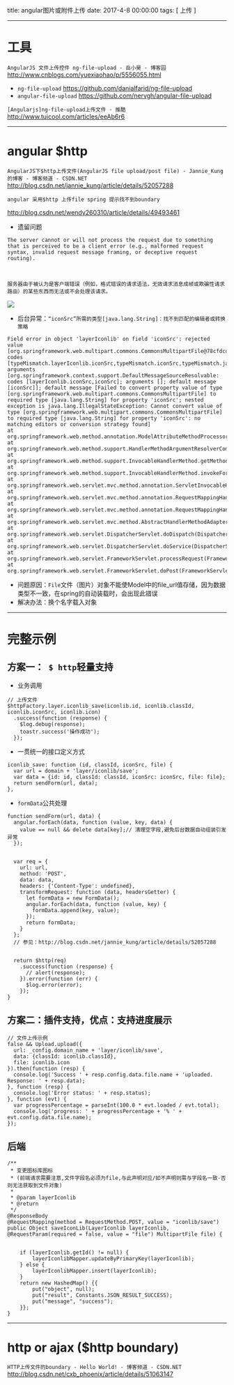 title: angular图片或附件上传
date: 2017-4-8 00:00:00
tags: [ 上传 ]


---


# 工具
`AngularJS 文件上传控件 ng-file-upload - 岳小昊 - 博客园`
http://www.cnblogs.com/yuexiaohao/p/5556055.html


- `ng-file-upload`  https://github.com/danialfarid/ng-file-upload
- `angular-file-upload`  https://github.com/nervgh/angular-file-upload


`[Angularjs]ng-file-upload上传文件 - 推酷`
http://www.tuicool.com/articles/eeAb6r6


---
# angular $http
`AngularJS下$http上传文件(AngularJS file upload/post file) - Jannie_Kung的博客 - 博客频道 - CSDN.NET`
http://blog.csdn.net/jannie_kung/article/details/52057288



`angular 采用$http 上传file spring 提示找不到boundary`

http://blog.csdn.net/wendy260310/article/details/49493461


- 遗留问题
```
The server cannot or will not process the request due to something that is perceived to be a client error (e.g., malformed request syntax, invalid request message framing, or deceptive request routing).



服务器由于被认为是客户端错误（例如，格式错误的请求语法，无效请求消息成帧或欺骗性请求路由）的某些东西而无法或不会处理该请求。

```


![]( http://7xnbs3.com1.z0.glb.clouddn.com/17-5-31/99127824.jpg)


 - 后台异常：`“iconSrc”所需的类型[java.lang.String]：找不到匹配的编辑者或转换策略`
```
Field error in object 'layerIconlib' on field 'iconSrc': rejected value [org.springframework.web.multipart.commons.CommonsMultipartFile@78cfdcd6]; codes [typeMismatch.layerIconlib.iconSrc,typeMismatch.iconSrc,typeMismatch.java.lang.String,typeMismatch]; arguments [org.springframework.context.support.DefaultMessageSourceResolvable: codes [layerIconlib.iconSrc,iconSrc]; arguments []; default message [iconSrc]]; default message [Failed to convert property value of type [org.springframework.web.multipart.commons.CommonsMultipartFile] to required type [java.lang.String] for property 'iconSrc'; nested exception is java.lang.IllegalStateException: Cannot convert value of type [org.springframework.web.multipart.commons.CommonsMultipartFile] to required type [java.lang.String] for property 'iconSrc': no matching editors or conversion strategy found]
at org.springframework.web.method.annotation.ModelAttributeMethodProcessor.resolveArgument(ModelAttributeMethodProcessor.java:113)
at org.springframework.web.method.support.HandlerMethodArgumentResolverComposite.resolveArgument(HandlerMethodArgumentResolverComposite.java:78)
at org.springframework.web.method.support.InvocableHandlerMethod.getMethodArgumentValues(InvocableHandlerMethod.java:162)
at org.springframework.web.method.support.InvocableHandlerMethod.invokeForRequest(InvocableHandlerMethod.java:129)
at org.springframework.web.servlet.mvc.method.annotation.ServletInvocableHandlerMethod.invokeAndHandle(ServletInvocableHandlerMethod.java:110)
at org.springframework.web.servlet.mvc.method.annotation.RequestMappingHandlerAdapter.invokeHandlerMethod(RequestMappingHandlerAdapter.java:775)
at org.springframework.web.servlet.mvc.method.annotation.RequestMappingHandlerAdapter.handleInternal(RequestMappingHandlerAdapter.java:705)
at org.springframework.web.servlet.mvc.method.AbstractHandlerMethodAdapter.handle(AbstractHandlerMethodAdapter.java:85)
at org.springframework.web.servlet.DispatcherServlet.doDispatch(DispatcherServlet.java:959)
at org.springframework.web.servlet.DispatcherServlet.doService(DispatcherServlet.java:893)
at org.springframework.web.servlet.FrameworkServlet.processRequest(FrameworkServlet.java:965)
at org.springframework.web.servlet.FrameworkServlet.doPost(FrameworkServlet.java:867)
```
- 问题原因：`File`文件（图片）对象不能使Model中的file_url值存储，因为数据类型不一致，在spring的自动装载时，会出现此错误
- 解决办法：换个名字载入对象



---
# 完整示例
## 方案一：` $ http`轻量支持
- 业务调用

```
// 上传文件
$httpFactory.layer.iconlib_save(iconlib.id, iconlib.classId, iconlib.iconSrc, iconlib.icon)
  .success(function (response) {
    $log.debug(response);
    toastr.success('操作成功');
  });
```


- 一贯统一的接口定义方式

```
iconlib_save: function (id, classId, iconSrc, file) {
  var url = domain + 'layer/iconlib/save';
  var data = {id: id, classId: classId, iconSrc: iconSrc, file: file};
  return sendForm(url, data);
},
```


- `formData`公共处理
```
function sendForm(url, data) {
  angular.forEach(data, function (value, key, data) {
    value == null && delete data[key];// 清理空字段,避免后台数据自动组装引发异常
  });


  var req = {
    url: url,
    method: 'POST',
    data: data,
    headers: {'Content-Type': undefined},
    transformRequest: function (data, headersGetter) {
      let formData = new FormData();
      angular.forEach(data, function (value, key) {
        formData.append(key, value);
      });
      return formData;
    }
  };
  // 参见：http://blog.csdn.net/jannie_kung/article/details/52057288


  return $http(req)
    .success(function (response) {
      // alert(response);
    }).error(function (err) {
      $log.error(error);
    });
}
```


## 方案二：插件支持，优点：支持进度展示
```
// 文件上传示例
false && Upload.upload({
  url: _config.domain_name + 'layer/iconlib/save',
  data: {classId: iconlib.classId},
  file: iconlib.icon
}).then(function (resp) {
  console.log('Success ' + resp.config.data.file.name + 'uploaded. Response: ' + resp.data);
}, function (resp) {
  console.log('Error status: ' + resp.status);
}, function (evt) {
  var progressPercentage = parseInt(100.0 * evt.loaded / evt.total);
  console.log('progress: ' + progressPercentage + '% ' + evt.config.data.file.name);
});
```


## 后端
```
/**
 * 变更图标库图标
 * (前端请求需要注意,文件字段名必须为file,与此声明对应/如不声明则需与字段名一致-否则无法获取到文件对象)
 *
 * @param layerIconlib
 * @return
 */
@ResponseBody
@RequestMapping(method = RequestMethod.POST, value = "iconlib/save")
public Object saveIconLib(LayerIconlib layerIconlib, @RequestParam(required = false, value = "file") MultipartFile file) {


    if (layerIconlib.getId() != null) {
        layerIconlibMapper.updateByPrimaryKey(layerIconlib);
    } else {
        layerIconlibMapper.insert(layerIconlib);
    }
    return new HashedMap() {{
        put("object", null);
        put("result", Constants.JSON_RESULT_SUCCESS);
        put("message", "success");
    }};
}
```


---
# http or ajax ($http boundary)
`HTTP上传文件的boundary - Hello World! - 博客频道 - CSDN.NET`
http://blog.csdn.net/cxb_phoenix/article/details/51063147
